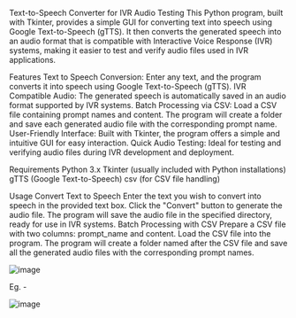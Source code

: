 Text-to-Speech Converter for IVR Audio Testing
This Python program, built with Tkinter, provides a simple GUI for converting text into speech using Google Text-to-Speech (gTTS). It then converts the generated speech into an audio format that is compatible with Interactive Voice Response (IVR) systems, making it easier to test and verify audio files used in IVR applications.

Features
Text to Speech Conversion: Enter any text, and the program converts it into speech using Google Text-to-Speech (gTTS).
IVR Compatible Audio: The generated speech is automatically saved in an audio format supported by IVR systems.
Batch Processing via CSV: Load a CSV file containing prompt names and content. The program will create a folder and save each generated audio file with the corresponding prompt name.
User-Friendly Interface: Built with Tkinter, the program offers a simple and intuitive GUI for easy interaction.
Quick Audio Testing: Ideal for testing and verifying audio files during IVR development and deployment.

Requirements
Python 3.x
Tkinter (usually included with Python installations)
gTTS (Google Text-to-Speech)
csv (for CSV file handling)


Usage
Convert Text to Speech
Enter the text you wish to convert into speech in the provided text box.
Click the "Convert" button to generate the audio file.
The program will save the audio file in the specified directory, ready for use in IVR systems.
Batch Processing with CSV
Prepare a CSV file with two columns: prompt_name and content.
Load the CSV file into the program.
The program will create a folder named after the CSV file and save all the generated audio files with the corresponding prompt names.

![image](https://github.com/umashankar47/TTStoIVRAudio/assets/159722680/693af828-51ea-43aa-a1f4-9acec35e97dd)


Eg. - 

![image](https://github.com/umashankar47/TTStoIVRAudio/assets/159722680/1fceb1e7-a549-41eb-92ec-d3e27542fd14)




 

